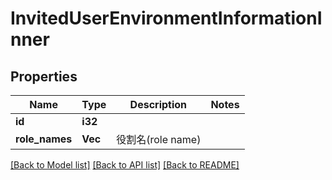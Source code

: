 # InvitedUserEnvironmentInformationInner

## Properties

Name | Type | Description | Notes
------------ | ------------- | ------------- | -------------
**id** | **i32** |  | 
**role_names** | **Vec<String>** | 役割名(role name) | 

[[Back to Model list]](../README.md#documentation-for-models) [[Back to API list]](../README.md#documentation-for-api-endpoints) [[Back to README]](../README.md)


